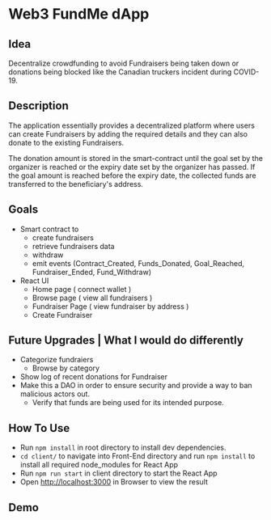 # Web3 FundMe dApp

## Idea
Decentralize crowdfunding to avoid Fundraisers being taken down or donations being blocked like the Canadian truckers incident during COVID-19.

## Description
The application essentially provides a decentralized platform where users can create Fundraisers by adding the required details and they can also donate to the existing Fundraisers. 

The donation amount is stored in the smart-contract until the goal set by the organizer is reached or the expiry date set by the organizer has passed. 
If the goal amount is reached before the expiry date, the collected funds are transferred to the beneficiary's address.

## Goals
- Smart contract to 
  - create fundraisers
  - retrieve fundraisers data
  - withdraw
  - emit events (Contract_Created, Funds_Donated, Goal_Reached, Fundraiser_Ended, Fund_Withdraw)
- React UI
  - Home page ( connect wallet ) 
  - Browse page ( view all fundraisers )
  - Fundraiser Page ( view fundraiser by address )
  - Create Fundraiser 

## Future Upgrades | What I would do differently
- Categorize fundraiers
  - Browse by category
- Show log of recent donations for Fundraiser
- Make this a DAO in order to ensure security and provide a way to ban malicious actors out. 
  - Verify that funds are being used for its intended purpose.

## How To Use

- Run ``npm install`` in root directory to install dev dependencies.
- ``cd client/`` to navigate into Front-End directory and run ``npm install`` to install all required node_modules for React App
- Run ``npm run start`` in client directory to start the React App
- Open [http://localhost:3000](http://localhost:3000) in Browser to view the result

## Demo
